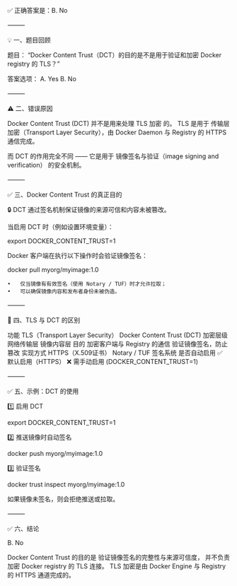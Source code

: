 ✅ 正确答案是：B. No

⸻

💡 一、题目回顾

题目：
“Docker Content Trust（DCT）的目的是不是用于验证和加密 Docker registry 的 TLS？”

答案选项：
A. Yes
B. No

⸻

⚠️ 二、错误原因

Docker Content Trust (DCT) 并不是用来处理 TLS 加密 的。
TLS 是用于 传输层加密（Transport Layer Security），由 Docker Daemon 与 Registry 的 HTTPS 通信完成。

而 DCT 的作用完全不同 —— 它是用于 镜像签名与验证（image signing and verification） 的安全机制。

⸻

✅ 三、Docker Content Trust 的真正目的

🔒 DCT 通过签名机制保证镜像的来源可信和内容未被篡改。

当启用 DCT 时（例如设置环境变量）：

export DOCKER_CONTENT_TRUST=1

Docker 客户端在执行以下操作时会验证镜像签名：

docker pull myorg/myimage:1.0

	•	仅当镜像有有效签名（使用 Notary / TUF）时才允许拉取；
	•	可以确保镜像内容和发布者身份未被伪造。

⸻

🧱 四、TLS 与 DCT 的区别

功能	TLS（Transport Layer Security）	Docker Content Trust (DCT)
加密层级	网络传输层	镜像内容层
目的	加密客户端与 Registry 的通信	验证镜像签名，防止篡改
实现方式	HTTPS（X.509证书）	Notary / TUF 签名系统
是否自动启用	✅ 默认启用（HTTPS）	❌ 需手动启用 (DOCKER_CONTENT_TRUST=1)


⸻

✅ 五、示例：DCT 的使用

1️⃣ 启用 DCT

export DOCKER_CONTENT_TRUST=1

2️⃣ 推送镜像时自动签名

docker push myorg/myimage:1.0

3️⃣ 验证签名

docker trust inspect myorg/myimage:1.0

如果镜像未签名，则会拒绝推送或拉取。

⸻

✅ 六、结论

B. No

Docker Content Trust 的目的是 验证镜像签名的完整性与来源可信度，
并不负责加密 Docker registry 的 TLS 连接。
TLS 加密是由 Docker Engine 与 Registry 的 HTTPS 通道完成的。